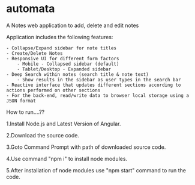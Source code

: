 # automata
 A Notes web application to add, delete and edit notes

 Application includes the following features:

    - Collapse/Expand sidebar for note titles
    - Create/Delete Notes
    - Responsive UI for different form factors
        - Mobile - Collapsed sidebar (default)
        - Tablet/Desktop - Expanded sidebar
    - Deep Search within notes (search title & note text)
        - Show results in the sidebar as user types in the search bar
    - Reactive interface that updates different sections according to actions performed on other sections
    - For the back-end, read/write data to browser local storage using a JSON format

 How to run....??

 1.Install Node.js and Latest Version of Angular.

 2.Download the source code.

 3.Goto Command Prompt with path of downloaded source code.

 4.Use command "npm i" to install node modules.

 5.After installation of node modules use "npm start" command to run the code.

